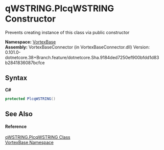 # qWSTRING.PlcqWSTRING Constructor 
 

Prevents creating instance of this class via public constructor

**Namespace:**&nbsp;<a href="N_VortexBase.md">VortexBase</a><br />**Assembly:**&nbsp;VortexBaseConnector (in VortexBaseConnector.dll) Version: 0.101.0-dotnetcore.38+Branch.feature/dotnetcore.Sha.9184ded7250ef900bfdd1d83b2841836087bcfce

## Syntax

**C#**<br />
``` C#
protected PlcqWSTRING()
```


## See Also


#### Reference
<a href="T_VortexBase_qWSTRING_PlcqWSTRING.md">qWSTRING.PlcqWSTRING Class</a><br /><a href="N_VortexBase.md">VortexBase Namespace</a><br />